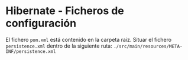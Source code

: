 # Hibernate - Ficheros de configuración

El fichero `pom.xml` está contenido en la carpeta raiz.
Situar el fichero `persistence.xml` dentro de la siguiente ruta: `./src/main/resources/META-INF/persistence.xml`
